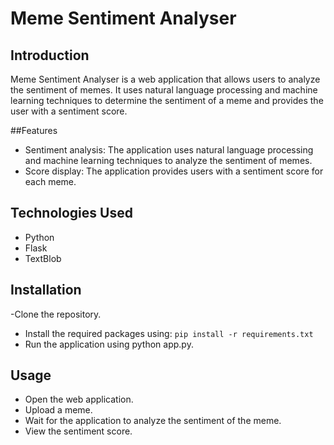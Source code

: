 # Meme Sentiment Analyser

## Introduction
Meme Sentiment Analyser is a web application that allows users to analyze the sentiment of memes. It uses natural language processing and machine learning techniques to determine the sentiment of a meme and provides the user with a sentiment score.

##Features
- Sentiment analysis: The application uses natural language processing and machine learning techniques to analyze the sentiment of memes.
- Score display: The application provides users with a sentiment score for each meme.

## Technologies Used
- Python
- Flask
- TextBlob

## Installation
-Clone the repository.
- Install the required packages using: 
`pip install -r requirements.txt`
- Run the application using python app.py.

## Usage
- Open the web application.
- Upload a meme.
- Wait for the application to analyze the sentiment of the meme.
- View the sentiment score.
